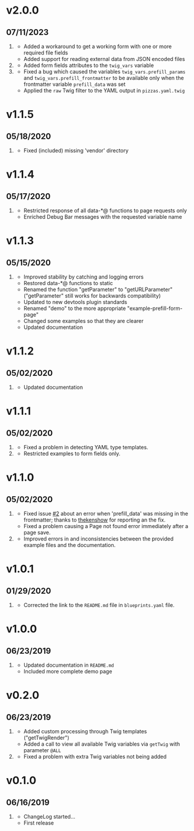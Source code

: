 # v2.0.0
##  07/11/2023

1. [](#new)
    * Added a workaround to get a working form with one or more required file fields
    * Added support for reading external data from JSON encoded files
1. [](#improved)
    * Added form fields attributes to the `twig_vars` variable
1. [](#bugfix)
    * Fixed a bug which caused the variables `twig_vars.prefill_params` and `twig_vars.prefill_frontmatter` to be available only when the frontmatter variable `prefill_data` was set
    * Applied the `raw` Twig filter to the YAML output in `pizzas.yaml.twig`

# v1.1.5
##  05/18/2020

1. [](#bugfix)
    * Fixed (included) missing 'vendor' directory

# v1.1.4
##  05/17/2020

1. [](#improved)
    * Restricted response of all data-*@ functions to page requests only
    * Enriched Debug Bar messages with the requested variable name

# v1.1.3
##  05/15/2020

1. [](#improved)
    * Improved stability by catching and logging errors
    * Restored data-*@ functions to static
    * Renamed the function "getParameter" to "getURLParameter" ("getParameter" still works for backwards compatibility)
    * Updated to new devtools plugin standards
    * Renamed "demo" to the more appropriate "example-prefill-form-page"
    * Changed some examples so that they are clearer
    * Updated documentation

# v1.1.2
##  05/02/2020

1. [](#improved)
    * Updated documentation
    
# v1.1.1
##  05/02/2020

1. [](#bugfix)
    * Fixed a problem in detecting YAML type templates.
1. [](#improved)
    * Restricted examples to form fields only.
    
# v1.1.0
##  05/02/2020

1. [](#bugfix)
    * Fixed issue [#2](https://github.com/bleutzinn/grav-plugin-form-prefiller/issues/2) about an error when 'prefill_data' was missing in the frontmatter; thanks to [thekenshow](https://github.com/thekenshow) for reporting an the fix.
    * Fixed a problem causing a Page not found error immediately after a page save.
1. [](#improved)
    * Improved errors in and inconsistencies between the provided example files and the documentation.
    
# v1.0.1
##  01/29/2020

1. [](#improved)
    * Corrected the link to the `README.md` file in `blueprints.yaml` file.

# v1.0.0
##  06/23/2019

1. [](#improved)
    * Updated documentation in `README.md`
    * Included more complete demo page

# v0.2.0
##  06/23/2019

1. [](#new)
    * Added custom processing through Twig templates ("getTwigRender")
    * Added a call to view all available Twig variables via `getTwig` with parameter `@ALL`
1. [](#improved)
    * Fixed a problem with extra Twig variables not being added

# v0.1.0
##  06/16/2019

1. [](#new)
    * ChangeLog started...
    * First release
